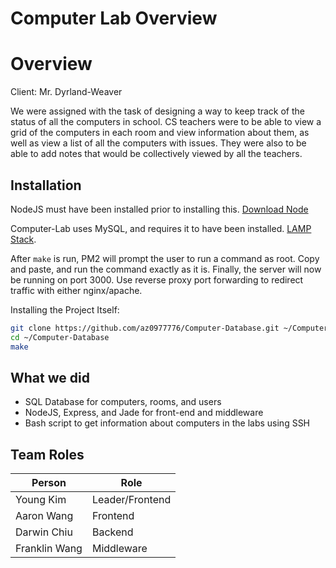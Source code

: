 # Computer Lab Overview

# Overview
Client: Mr. Dyrland-Weaver

We were assigned with the task of designing a way to keep track of the status of all the computers in school. CS teachers were to be able to view a grid of the computers in each room and view information about them, as well as view a list of all the computers with issues. They were also to be able to add notes that would be collectively viewed by all the teachers.


## Installation
NodeJS must have been installed prior to installing this. [Download Node](https://nodejs.org/en/download/)

Computer-Lab uses MySQL, and requires it to have been installed. [LAMP Stack](https://www.digitalocean.com/community/tutorials/how-to-install-linux-apache-mysql-php-lamp-stack-on-ubuntu).

After ```make``` is run, PM2 will prompt the user to run a command as root. Copy and paste, and run the command exactly as it is. Finally, the server will now be running on port 3000. Use reverse proxy port forwarding to redirect traffic with either nginx/apache.

Installing the Project Itself:
```sh
git clone https://github.com/az0977776/Computer-Database.git ~/Computer-Database
cd ~/Computer-Database
make
```

## What we did
- SQL Database for computers, rooms, and users
- NodeJS, Express, and Jade for front-end and middleware
- Bash script to get information about computers in the labs using SSH

## Team Roles
|Person         |Role           |
|---------------|---------------|
| Young Kim     |Leader/Frontend|
| Aaron Wang    |Frontend       |
| Darwin Chiu   |Backend        |
| Franklin Wang |Middleware     |
